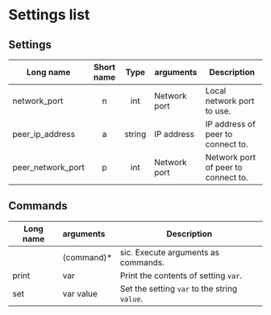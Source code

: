 # Settings list

## Settings

| Long name | Short name | Type | arguments | Description |
|-|:-:|:-:|-|-|
| network_port | n | int | Network port | Local network port to use. |
| peer_ip_address | a | string | IP address | IP address of peer to connect to. |
| peer_network_port | p | int | Network port | Network port of peer to connect to. |

## Commands

| Long name | arguments | Description |
|-|:-|-|
|  | (command)* | sic. Execute arguments as commands. |
| print | var | Print the contents of setting `var`. |
| set | var value | Set the setting `var` to the string `value`. |
